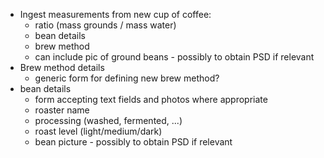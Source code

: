 - Ingest measurements from new cup of coffee:
  - ratio (mass grounds / mass water)
  - bean details
  - brew method
  - can include pic of ground beans - possibly to obtain PSD if relevant
- Brew method details
  - generic form for defining new brew method?
- bean details
  - form accepting text fields and photos where appropriate
  - roaster name
  - processing (washed, fermented, ...)
  - roast level (light/medium/dark)
  - bean picture - possibly to obtain PSD if relevant
